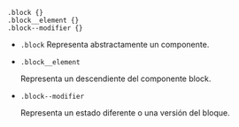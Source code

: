 
```
.block {}
.block__element {}
.block--modifier {}
```


- ```.block```
    Representa abstractamente un componente.

- ```.block__element```

    Representa un descendiente del componente block.

- ```.block--modifier```

    Representa un estado diferente o una versión del bloque.

